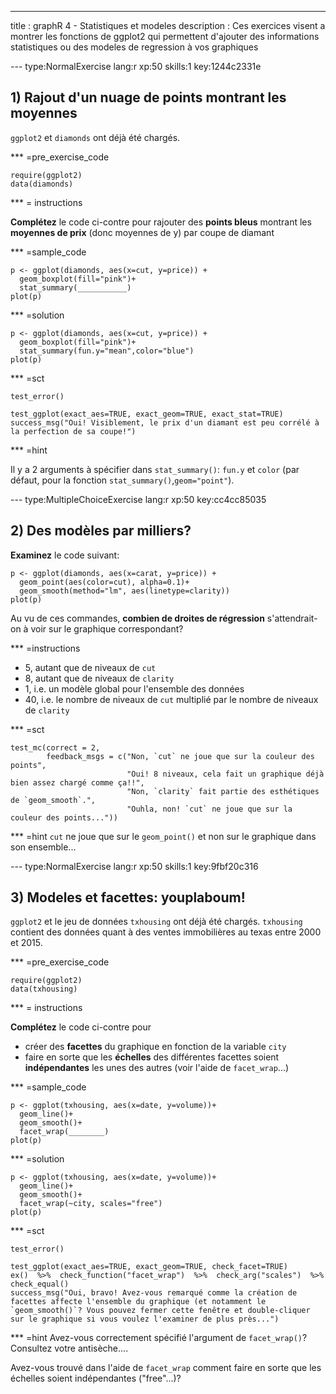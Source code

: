 ---
title       : graphR 4 - Statistiques et modeles
description : Ces exercices visent a montrer les fonctions de ggplot2 qui permettent d'ajouter des informations statistiques ou des modeles de regression à vos graphiques

--- type:NormalExercise lang:r xp:50 skills:1 key:1244c2331e
## 1) Rajout d'un nuage de points montrant les moyennes


`ggplot2` et `diamonds` ont déjà été chargés.

*** =pre_exercise_code
```{r}
require(ggplot2)
data(diamonds)
```

*** = instructions

**Complétez** le code ci-contre pour rajouter des **points bleus** montrant les **moyennes de prix** (donc moyennes de y) par coupe de diamant

*** =sample_code

```{r}
p <- ggplot(diamonds, aes(x=cut, y=price)) +
  geom_boxplot(fill="pink")+
  stat_summary(___________)
plot(p)
```

*** =solution
```{r}
p <- ggplot(diamonds, aes(x=cut, y=price)) +
  geom_boxplot(fill="pink")+
  stat_summary(fun.y="mean",color="blue")
plot(p)
```

*** =sct
```{r}
test_error()

test_ggplot(exact_aes=TRUE, exact_geom=TRUE, exact_stat=TRUE)
success_msg("Oui! Visiblement, le prix d'un diamant est peu corrélé à la perfection de sa coupe!")
```

*** =hint

Il y a 2 arguments à spécifier dans `stat_summary()`: `fun.y` et `color` (par défaut, pour la fonction `stat_summary()`,`geom="point"`).

--- type:MultipleChoiceExercise lang:r xp:50 key:cc4cc85035
## 2) Des modèles par milliers?

**Examinez** le code suivant:

```{r}
p <- ggplot(diamonds, aes(x=carat, y=price)) +
  geom_point(aes(color=cut), alpha=0.1)+
  geom_smooth(method="lm", aes(linetype=clarity))
plot(p)
```

Au vu de ces commandes, **combien de droites de régression** s'attendrait-on à voir sur le graphique correspondant?

*** =instructions

- 5, autant que de niveaux de `cut`
- 8, autant que de niveaux de `clarity`
- 1, i.e. un modèle global pour l'ensemble des données
- 40, i.e. le nombre de niveaux de `cut` multiplié par le nombre de niveaux de `clarity`

*** =sct
```{r}
test_mc(correct = 2,
        feedback_msgs = c("Non, `cut` ne joue que sur la couleur des points",
                          "Oui! 8 niveaux, cela fait un graphique déjà bien assez chargé comme ça!!",
                          "Non, `clarity` fait partie des esthétiques de `geom_smooth`.",
                          "Ouhla, non! `cut` ne joue que sur la couleur des points..."))

```

*** =hint
`cut` ne joue que sur le `geom_point()` et non sur le graphique dans son ensemble...

--- type:NormalExercise lang:r xp:50 skills:1 key:9fbf20c316
## 3) Modeles et facettes: youplaboum!


`ggplot2` et le jeu de données `txhousing` ont déjà été chargés. `txhousing` contient des données quant à des ventes immobilières au texas entre 2000 et 2015.


*** =pre_exercise_code
```{r}
require(ggplot2)
data(txhousing)
```

*** = instructions

**Complétez** le code ci-contre pour 

- créer des **facettes** du graphique en fonction de la variable `city`
- faire en sorte que les **échelles** des différentes facettes soient **indépendantes** les unes des autres (voir l'aide de `facet_wrap`...)

*** =sample_code

```{r}
p <- ggplot(txhousing, aes(x=date, y=volume))+
  geom_line()+
  geom_smooth()+
  facet_wrap(________)
plot(p)
```

*** =solution
```{r}
p <- ggplot(txhousing, aes(x=date, y=volume))+
  geom_line()+
  geom_smooth()+
  facet_wrap(~city, scales="free")
plot(p)
```

*** =sct
```{r}
test_error()

test_ggplot(exact_aes=TRUE, exact_geom=TRUE, check_facet=TRUE)
ex()  %>%  check_function("facet_wrap")  %>%  check_arg("scales")  %>% check_equal()
success_msg("Oui, bravo! Avez-vous remarqué comme la création de facettes affecte l'ensemble du graphique (et notamment le `geom_smooth()`? Vous pouvez fermer cette fenêtre et double-cliquer sur le graphique si vous voulez l'examiner de plus près...")
```

*** =hint
Avez-vous correctement spécifié l'argument de `facet_wrap()`? Consultez votre antisèche....

Avez-vous trouvé dans l'aide de `facet_wrap` comment faire en sorte que les échelles soient indépendantes ("free"...)?
